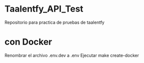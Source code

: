 # Taalentfy_API_Test
Repositorio para practica de pruebas de taalentfy

# con Docker
Renombrar el archivo .env.dev a .env
Ejecutar 
make create-docker
